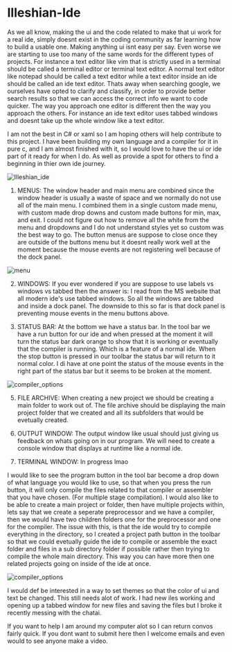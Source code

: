 # Illeshian-Ide
                            
As we all know, making the ui and the code related to make that ui work for a real ide, simply doesnt exist in the coding community as far learning how to build a usable one. Making anything ui isnt easy per say. Even worse we are starting to use too many of the same words for the different types of projects. For instance a text editor like vim that is strictly used in a terminal should be called a terminal editor or terminal text editor. A normal text editor like notepad should be called a text editor while a text editor inside an ide should be called an ide text editor. Thats away when searching google, we ourselves have opted to clarify and classify, in order to provide better search results so that we can access the correct info we want to code quicker. The way you approach one editor is different then the way you approach the others. For instance an ide text editor uses tabbed windows and doesnt take up the whole window like a text editor.

I am not the best in C# or xaml so I am hoping others will help contribute to this project. I have been building my own language and a compiler for it in pure c, and I am almost finished with it, so I would love to have the ui or ide part of it ready for when I do. As well as provide a spot for others to find a beginning in thier own ide journey.

![Illeshian_ide](https://github.com/ravenleeblack/Illeshian-Ide/assets/76606152/59f95599-8e48-4abe-a98e-481588dc6ae5)

1) MENUS:
The window header and main menu are combined since the window header is usually a waste of space and we normally do not use all of the main menu. I combined them in a single custom made menu, with custom made drop downs and custom made buttons for min, max, and exit. I could not figure out how to remove all the white from the menu and dropdowns and I do not understand styles yet so custom was the best way to go. The button menus are suppose to close once they are outside of the buttons menu but it doesnt really work well at the moment because the mouse events are not registering well because of the dock panel.

![menu](https://github.com/ravenleeblack/Illeshian-Ide/assets/76606152/63d00b19-8a91-4c5b-8779-0b5ec285d598)

2) WINDOWS:
If you ever wondered if you are suppose to use labels vs windows vs tabbed then the answer is: I read from the MS website that all modern ide's use tabbed windows. So all the windows are tabbed and inside a dock panel. The downside to this so far is that dock panel is preventing mouse events in the menu buttons above.

3) STATUS BAR:
At the bottom we have a status bar. In the tool bar we have a run button for our ide and when pressed at the moment it will turn the status bar dark orange to show that it is working or eventually that the compiler is running. Which is a feature of a normal ide. When the stop button is pressed  in our toolbar the status bar will return to it normal color. I di have at one point the status of the mouse events in the right part of the status bar but it seems to be broken at the moment.

![compiler_options](https://github.com/ravenleeblack/Illeshian-Ide/assets/76606152/39fad417-eb80-4384-ba41-f6d11d88f92a)

5) FILE ARCHIVE:
 When creating a new project we should be creating a main folder to work out of. The file archive should be displaying the main project folder that we created and all its subfolders that would be evetually created.

6) OUTPUT WINDOW:
The output window like usual should just giving us feedback on whats going on in our program.  We will need to create a console window that displays at runtime like a normal ide.

16) TERMINAL WINDOW: In progress lmao

I would like to see the program button in the tool bar become a drop down of what language you would like to use, so that when you press the run button, it will only compile the files related to that compiler or assembler that you have chosen. (For multiple stage compilation). I would also like to be able to create a main project or folder, then  have multiple projects within, lets say that we create a seperate preprocessor and we have a compiler, then we would have two children folders one for the preprocessor and one for the compiler. The issue with this, is that the ide would try to compile everything in the directory, so I created a project path button in the toolbar so that we could evetually guide the ide to compile or assemble the exact folder and files in a sub directory folder if possible rather then trying to compile the whole main directory. This way you can have more then one related projects going on inside of the ide at once.

 ![compiler_options](https://github.com/ravenleeblack/Illeshian-Ide/assets/76606152/df0dd4fb-07eb-4939-ab17-d0f9b85ddb49)

I would def be interested in a way to set themes so that the color of ui and text be changed. This still needs alot of work. I had new iles working and opening up a tabbed window for new files and saving the files but I broke it recently messing with the chatai.

If you want to help I am around my computer alot so I can return convos fairly quick. If you dont want to submit here then I welcome emails and even would to see anyone make a video.
